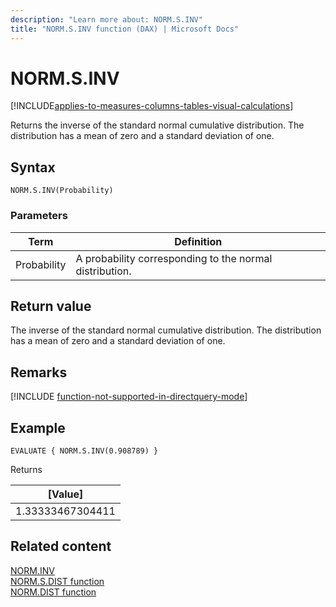```yaml
---
description: "Learn more about: NORM.S.INV"
title: "NORM.S.INV function (DAX) | Microsoft Docs"
---
```

# NORM.S.INV

[!INCLUDE[applies-to-measures-columns-tables-visual-calculations](includes/applies-to-measures-columns-tables-visual-calculations.md)]

Returns the inverse of the standard normal cumulative distribution. The distribution has a mean of zero and a standard deviation of one.

## Syntax  
  
```dax
NORM.S.INV(Probability)
```
  
### Parameters  
  
|Term|Definition|  
|--------|--------------|  
|Probability|A probability corresponding to the normal distribution.|  
  
## Return value

The inverse of the standard normal cumulative distribution. The distribution has a mean of zero and a standard deviation of one.
  
## Remarks

[!INCLUDE [function-not-supported-in-directquery-mode](includes/function-not-supported-in-directquery-mode.md)]

## Example  
  
```dax
EVALUATE { NORM.S.INV(0.908789) }
```

Returns

|[Value]  |
|---------|
|1.33333467304411    |

## Related content  

[NORM.INV](norm-inv-dax.md)  
[NORM.S.DIST function](norm-s-dist-dax.md)  
[NORM.DIST function](norm-dist-dax.md)  
